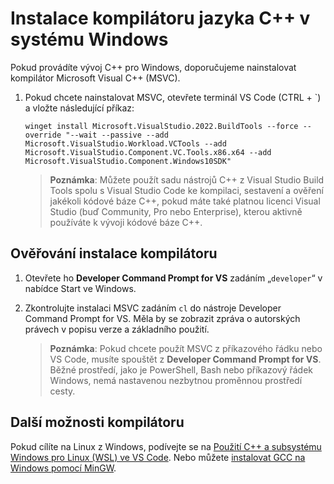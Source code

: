 <h1 data-loc-id="walkthrough.windows.install.compiler">Instalace kompilátoru jazyka C++ v systému Windows</h1>
<p data-loc-id="walkthrough.windows.text1">Pokud provádíte vývoj C++ pro Windows, doporučujeme nainstalovat kompilátor Microsoft Visual C++ (MSVC).</p>
<ol>
<li><p data-loc-id="walkthrough.windows.text2">Pokud chcete nainstalovat MSVC, otevřete terminál VS Code (CTRL&nbsp;+&nbsp;`) a&nbsp;vložte následující příkaz:
</p><pre><code style="white-space: pre-wrap;">winget install Microsoft.VisualStudio.2022.BuildTools --force --override "--wait --passive --add Microsoft.VisualStudio.Workload.VCTools --add Microsoft.VisualStudio.Component.VC.Tools.x86.x64 --add Microsoft.VisualStudio.Component.Windows10SDK"</code></pre>
</li>
<blockquote>
<p><strong data-loc-id="walkthrough.windows.note1">Poznámka</strong>: <span data-loc-id="walkthrough.windows.note1.text">Můžete použít sadu nástrojů C++ z Visual Studio Build Tools spolu s Visual Studio Code ke kompilaci, sestavení a ověření jakékoli kódové báze C++, pokud máte také platnou licenci Visual Studio (buď Community, Pro nebo Enterprise), kterou aktivně používáte k vývoji kódové báze C++.</span></p>
</blockquote>

</ol>
<h2 data-loc-id="walkthrough.windows.verify.compiler">Ověřování instalace kompilátoru</h2>
<ol>
<li><p data-loc-id="walkthrough.windows.open.command.prompt">Otevřete ho <strong>Developer Command Prompt for VS</strong> zadáním „<code>developer</code>“ v nabídce Start ve Windows.</p>
</li>
<li><p data-loc-id="walkthrough.windows.check.install">Zkontrolujte instalaci MSVC zadáním <code>cl</code> do nástroje <span>Developer Command Prompt for VS</span>. Měla by se zobrazit zpráva o autorských právech v popisu verze a základního použití.</p>
<blockquote>
<p><strong data-loc-id="walkthrough.windows.note2">Poznámka</strong>: <span data-loc-id="walkthrough.windows.note2.text">Pokud chcete použít MSVC z příkazového řádku nebo VS Code, musíte spouštět z <strong>Developer Command Prompt for VS</strong>. Běžné prostředí, jako je <span>PowerShell</span>, <span>Bash</span> nebo příkazový řádek Windows, nemá nastavenou nezbytnou proměnnou prostředí cesty.</span></p>
</blockquote>
</li>
</ol>
<h2 data-loc-id="walkthrough.windows.other.compilers">Další možnosti kompilátoru</h2>
<p data-loc-id="walkthrough.windows.text3">Pokud cílíte na Linux z Windows, podívejte se na <a href="https://code.visualstudio.com/docs/cpp/config-wsl" data-loc-id="walkthrough.windows.link.title1">Použití C++ a subsystému Windows pro Linux (WSL) ve VS Code</a>. Nebo můžete <a href="https://code.visualstudio.com/docs/cpp/config-mingw" data-loc-id="walkthrough.windows.link.title2">instalovat GCC na Windows pomocí MinGW</a>.</p>